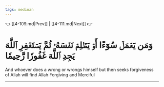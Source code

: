 ```yaml
---
tags: medinan
---
```


👈 [[4-109.md|Prev]] | [[4-111.md|Next]] 👉

# وَمَن يَعۡمَلۡ سُوٓءًا أَوۡ يَظۡلِمۡ نَفۡسَهُۥ ثُمَّ يَسۡتَغۡفِرِ ٱللَّهَ يَجِدِ ٱللَّهَ غَفُورٗا رَّحِيمٗا

And whoever does a wrong or wrongs himself but then seeks forgiveness of Allah will find Allah Forgiving and Merciful

---

